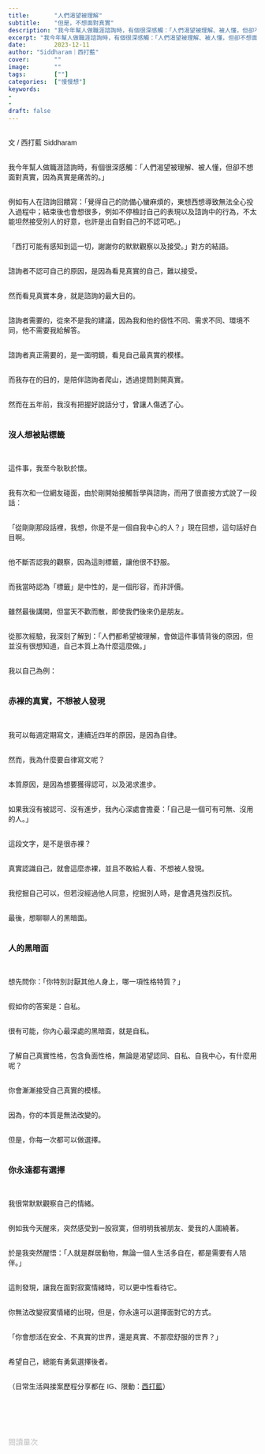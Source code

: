 ```yaml
---
title:       "人們渴望被理解"
subtitle:    "但是，不想面對真實"
description: "我今年幫人做職涯諮詢時，有個很深感觸：「人們渴望被理解、被人懂，但卻不想面對真實，因為真實是痛苦的。」..."
excerpt: "我今年幫人做職涯諮詢時，有個很深感觸：「人們渴望被理解、被人懂，但卻不想面對真實，因為真實是痛苦的。」..."
date:        2023-12-11
author: "Siddharam｜西打藍"
cover:       ""
image:       ""
tags:        [""]
categories:  ["慢慢想"]
keywords:
- 
- 
draft: false
---
```


<article style="font-family: 'Noto Sans TC', '微軟正黑體', sans-serif; font-weight: 300;">

<br>文 / 西打藍 Siddharam<br><br>

我今年幫人做職涯諮詢時，有個很深感觸：「人們渴望被理解、被人懂，但卻不想面對真實，因為真實是痛苦的。」<br><br>

例如有人在諮詢回饋寫：「覺得自己的防備心蠻麻煩的，東想西想導致無法全心投入過程中；結束後也會想很多，例如不停檢討自己的表現以及諮詢中的行為，不太能坦然接受別人的好意，也許是出自對自己的不認可吧。」<br><br>

「西打可能有感知到這一切，謝謝你的默默觀察以及接受。」對方的結語。<br><br>

諮詢者不認可自己的原因，是因為看見真實的自己，難以接受。<br><br>

然而看見真實本身，就是諮詢的最大目的。<br><br>

諮詢者需要的，從來不是我的建議，因為我和他的個性不同、需求不同、環境不同，他不需要我給解答。<br><br>

諮詢者真正需要的，是一面明鏡，看見自己最真實的模樣。<br><br>

而我存在的目的，是陪伴諮詢者爬山，透過提問剝開真實。<br><br>

然而在五年前，我沒有把握好說話分寸，曾讓人傷透了心。<br><br>


<h3 class="article-h1-color">沒人想被貼標籤</h3><br>

這件事，我至今耿耿於懷。<br><br>

我有次和一位網友碰面，由於剛開始接觸哲學與諮詢，而用了很直接方式說了一段話：<br><br>

「從剛剛那段話裡，我想，你是不是一個自我中心的人？」現在回想，這句話好白目啊。<br><br>

他不斷否認我的觀察，因為這則標籤，讓他很不舒服。<br><br>

而我當時認為「標籤」是中性的，是一個形容，而非評價。<br><br>

雖然最後講開，但當天不歡而散，即使我們後來仍是朋友。<br><br>

從那次經驗，我深刻了解到：「人們都希望被理解，會做這件事情背後的原因，但並沒有很想知道，自己本質上為什麼這麼做。」<br><br>

我以自己為例：<br><br>


<h3 class="article-h1-color">赤裸的真實，不想被人發現</h3><br>

我可以每週定期寫文，連續近四年的原因，是因為自律。<br><br>

然而，我為什麼要自律寫文呢？<br><br>

本質原因，是因為想要獲得認可，以及渴求進步。<br><br>

如果我沒有被認可、沒有進步，我內心深處會擔憂：「自己是一個可有可無、沒用的人。」<br><br>

這段文字，是不是很赤裸？<br><br>

真實認識自己，就會這麼赤裸，並且不敢給人看、不想被人發現。<br><br>

我挖掘自己可以，但若沒經過他人同意，挖掘別人時，是會遇見強烈反抗。<br><br>

最後，想聊聊人的黑暗面。<br><br>


<h3 class="article-h1-color">人的黑暗面</h3><br>

想先問你：「你特別討厭其他人身上，哪一項性格特質？」<br><br>

假如你的答案是：自私。<br><br>

很有可能，你內心最深處的黑暗面，就是自私。<br><br>

了解自己真實性格，包含負面性格，無論是渴望認同、自私、自我中心，有什麼用呢？<br><br>

你會漸漸接受自己真實的模樣。<br><br>

因為，你的本質是無法改變的。<br><br>

但是，你每一次都可以做選擇。<br><br>


<h3 class="article-h1-color">你永遠都有選擇</h3><br>

我很常默默觀察自己的情緒。<br><br>

例如我今天醒來，突然感受到一股寂寞，但明明我被朋友、愛我的人圍繞著。<br><br>

於是我突然醒悟：「人就是群居動物，無論一個人生活多自在，都是需要有人陪伴。」<br><br>

這則發現，讓我在面對寂寞情緒時，可以更中性看待它。<br><br>

你無法改變寂寞情緒的出現，但是，你永遠可以選擇面對它的方式。<br><br>

「你會想活在安全、不真實的世界，還是真實、不那麼舒服的世界？」<br><br>

希望自己，總能有勇氣選擇後者。<br><br>


<!-- 並非這位諮詢者的

渴望被理解 但不想被分析

理解，是想要有人站在身邊，懂他做這個決定的苦衷。
但不想被分析，原因是不想直面心裡的恐懼，真實自己的負面。人做事的許多理由，都是自私的。

有些人是願意聽的，哲學課，常常會有人跑掉、生氣、哭。
最常見的是生氣，用來掩蓋真實被發現。

小孩總會講出最真實的話語，他沒有想發揮同情心，只講真話。
同理心。

需要充分信任的環境下，透過真誠好奇的提問，讓對方自己說出來，而不是我說出自己看見的。這是很違背習慣的作法。 -->


<!-- 
<!-- 案例 > 證明案例 > 壞處 > 怎麼改變（列步驟） > 結語總結金句 -->


（日常生活與接案歷程分享都在 IG、限動：<a href="https://www.instagram.com/sidd.blue/" target="_blank">西打藍</a>）<br><br>

<!-- <h3 class="article-h1-color"></h3><br> -->





<br><br><br>

</article>

<div style="color: #bfbfbf; font-size: 15px;" id="busuanzi_container_page_pv">
  閱讀量<span id="busuanzi_value_page_pv"></span>次
</div>

<script src="../../js/post.js"></script>
